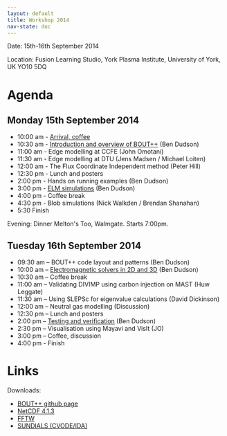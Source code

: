 ```yaml
---
layout: default
title: Workshop 2014
nav-state: doc
---
```


Date: 15th-16th September 2014

Location: Fusion Learning Studio, York Plasma Institute, University of York, UK YO10 5DQ

# Agenda

## Monday 15th September 2014

* 10:00 am - [Arrival, coffee](workshop2014/welcome.pdf)
* 10:30 am - [Introduction and overview of BOUT++](workshop2014/intro.pdf) (Ben Dudson)
* 11:00 am - Edge modelling at CCFE (John Omotani)
* 11:30 am - Edge modelling at DTU (Jens Madsen / Michael Loiten)
* 12:00 am - The Flux Coordinate Independent method (Peter Hill)
* 12:30 pm - Lunch and posters
* 2:00 pm - Hands on running examples (Ben Dudson)
* 3:00 pm - [ELM simulations](workshop2014/elm_simulations.pdf) (Ben Dudson)
* 4:00 pm - Coffee break
* 4:30 pm - Blob simulations (Nick Walkden / Brendan Shanahan)
* 5:30 Finish

Evening: Dinner Melton's Too, Walmgate. Starts 7:00pm.

## Tuesday 16th September 2014

* 09:30 am – BOUT++ code layout and patterns (Ben Dudson)
* 10:00 am – [Electromagnetic solvers in 2D and 3D](workshop2014/solvers.pdf) (Ben Dudson)
* 10:30 am – Coffee break
* 11:00 am – Validating DIVIMP using carbon injection on MAST (Huw Leggate)
* 11:30 am – Using SLEPSc for eigenvalue calculations (David Dickinson)
* 12:00 am – Neutral gas modelling (Discussion)
* 12:30 pm – Lunch and posters
* 2:00 pm – [Testing and verification](workshop2014/testing.pdf) (Ben Dudson)
* 2:30 pm – Visualisation using Mayavi and VisIt (JO)
* 3:00 pm – Coffee, discussion
* 4:00 pm - Finish

# Links

Downloads:

* [BOUT++ github page](https://github.com/boutproject/BOUT)
* [NetCDF 4.1.3](http://www.unidata.ucar.edu/downloads/netcdf/netcdf-4_1_3/index.jsp)
* [FFTW](http://www.fftw.org/download.html)
* [SUNDIALS (CVODE/IDA)](http://computation.llnl.gov/casc/sundials/download/download.html)

